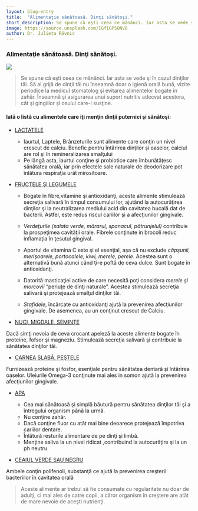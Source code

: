 ```yaml
---
layout: blog-entry
title:  "Alimentaţie sănătoasă. Dinţi sănătoşi."
short_description: Se spune că eşti ceea ce mănânci. Iar asta se vede şi în cazul dinţilor tăi.
image: https://source.unsplash.com/IGfIGP5ONV0
author: Dr. Julieta Răvnic
---
```


### Alimentaţie sănătoasă. Dinţi sănătoşi.

![](https://source.unsplash.com/IGfIGP5ONV0)

> Se spune că eşti ceea ce mănânci. Iar asta se vede şi în cazul dinţilor tăi.
Să ai grijă de dinţii tăi nu înseamnă doar o igienă orală bună, vizite periodice la medicul
stomatolog şi evitarea alimentelor bogate in zahăr. Înseamnă şi asigurarea unui suport
nutritiv adecvat acestora, cât şi gingiilor şi osului care-i susţine.

#### Iată o listă cu alimentele care iţi menţin dinţii puternici şi sănătoşi:

* [LACTATELE](blue)

  * Iaurtul, Laptele, Brânzeturile sunt alimente care conţin un nivel crescut
    de calciu.
    Benefic pentru întărirea dinţilor şi oaselor, calciul are rol şi în
    remineralizarea smalţului
  * Pe lângă asta, iaurtul conţine şi probiotice care îmbunătăţesc sănătatea
    orală, iar prin efectele sale naturale de deodorizare pot înlătura respiraţia
    urât mirositoare.

* [FRUCTELE ŞI LEGUMELE](blue)

  * Bogate în fibre,vitamine şi antioxidanţi, aceste alimente stimulează secreţia
    salivară în timpul consumului lor, ajutând la autocurăţirea dinţilor şi la neutralizarea
    mediului acid din cavitatea bucală dat de bacterii. Astfel, este redus riscul cariilor şi a
    afecţiunilor gingivale.

  * *Verdeţurile (salata verde, mărarul, spanacul, pătrunjelul)* contribuie la
    prospeţimea cavităţii orale. Fibrele conţinute in brocoli reduc inflamaţia în
    ţesutul gingival.
  * Aportul de vitamina C este şi el esenţial, aşa că nu exclude *căpşunii,
    merişoarele, portocalele, kiwi, merele, perele*. Acestea sunt o alternativă
    bună atunci când ţi-e poftă de ceva dulce. Sunt bogate în antioxidanţi.
  * Datorită masticaţiei active de care necesită poţi considera *merele şi morcovii*
    “periuţe de dinţi naturale”. Acestea stimulează secreţia salivară şi protejează
    smalţul dinţilor tăi.
  * *Stafidele*, încărcate cu antioxidanţi ajută la prevenirea afecţiunilor gingivale.
    De asemenea, au un conţinut crescut de Calciu.

* [NUCI, MIGDALE, SEMINŢE](blue)

Dacă simţi nevoia de ceva crocant apeleză la aceste alimente bogate în proteine,
fofsor şi magneziu. Stimulează secreţia salivară şi contribuie la sănătatea dinţilor
tăi.

* [CARNEA SLABĂ, PEŞTELE](blue)

Furnizează proteine şi fosfor, esenţiale pentru sănătatea dentară şi întărirea
oaselor. Uleiurile Omega-3 conţinute mai ales in somon ajută la prevenirea
afecţiunilor gingivale.

* [APA](blue)

  * Cea mai sănătoasă şi simplă băutură pentru sănătatea dinţilor tăi şi a întregului
    organism până la urmă.
  * Nu conţine zahăr.
  * Dacă conţine fluor cu atât mai bine deoarece protejează împotriva cariilor
    dentare.
  * Înlătură resturile alimentare de pe dinţi şi limbă.
  * Menţine saliva la un nivel ridicat ,contribuind la autocurăţire şi la un ph
    neutru.

* [CEAIUL VERDE SAU NEGRU](blue)

Ambele conţin polifenoli, substanţă ce ajută la prevenirea creşterii bacteriilor în
cavitatea orală

>Aceste alimente ar trebui să fie consumate cu regularitate nu doar de adulţi, ci mai ales
 de catre copii, a căror organism în creştere are atât de mare nevoie de aceşti nutrienţi.